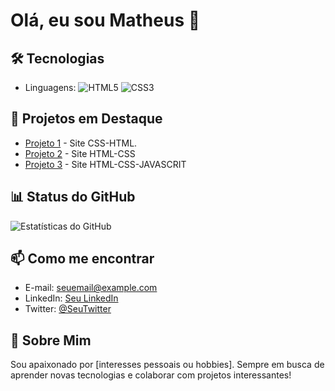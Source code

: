 # Olá, eu sou Matheus 👋

## 🛠️ Tecnologias
- Linguagens: ![HTML5](https://img.shields.io/badge/HTML5-E34F26?style=for-the-badge&logo=html5&logoColor=white) ![CSS3](https://img.shields.io/badge/CSS3-1572B6?style=for-the-badge&logo=css3&logoColor=white)



## 🌟 Projetos em Destaque
- [Projeto 1](https://github.com/MTSZ7/szz7/tree/main/terror%20da%20net) - Site CSS-HTML.
- [Projeto 2](https://github.com/MTSZ7/szz7/tree/main/Bonde%20do%20saco%20tudo%2Cbloqueia%20nada) - Site HTML-CSS
- [Projeto 3](https://github.com/MTSZ7/szz7/tree/main/td3) - Site HTML-CSS-JAVASCRIT 

## 📊 Status do GitHub
![Estatísticas do GitHub](https://github-readme-stats.vercel.app/api?username=seu-usuario&show_icons=true&theme=radical)

## 📫 Como me encontrar
- E-mail: [seuemail@example.com](mailto:seuemail@example.com)
- LinkedIn: [Seu LinkedIn](link-do-linkedin)
- Twitter: [@SeuTwitter](link-do-twitter)

## 💬 Sobre Mim
Sou apaixonado por [interesses pessoais ou hobbies]. Sempre em busca de aprender novas tecnologias e colaborar com projetos interessantes!

